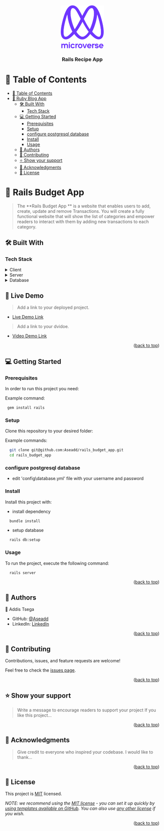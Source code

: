 <a name="readme-top"></a>

<!--
HOW TO USE:
This is an example of how you may give instructions on setting up your project locally.
Modify this file to match your project and remove sections that don't apply.
REQUIRED SECTIONS:
- Table of Contents
- About the Project
  - Built With
  - Live Demo
- Getting Started
- Authors
- Future Features
- Contributing
- Show your support
- Acknowledgements
- License
After you're finished please remove all the comments and instructions!
-->

<div align="center">

  <img src="https://raw.githubusercontent.com/carlosmuerto/readme-template-microverse/master/murple_logo.png" alt="logo" width="140"  height="auto" />
  <br/>

  <h3><b>Rails Recipe App</b></h3>

</div>

<!-- TABLE OF CONTENTS -->

# 📗 Table of Contents

- [📗 Table of Contents](#-table-of-contents)
- [📖 Ruby Blog App ](#-ruby-blog-app-)
	- [🛠 Built With ](#-built-with-)
		- [Tech Stack ](#tech-stack-)
	- [💻 Getting Started ](#-getting-started-)
		- [Prerequisites](#prerequisites)
		- [Setup](#setup)
		- [configure postgresql database](#configure-postgresql-database)
		- [Install](#install)
		- [Usage](#usage)
	- [👥 Authors ](#-authors-)
	- [🤝 Contributing ](#-contributing-)
	- [⭐️ Show your support ](#️-show-your-support-)
	- [🙏 Acknowledgments ](#-acknowledgments-)
	- [📝 License ](#-license-)

<!-- PROJECT DESCRIPTION -->

# 📖 Rails Budget App <a name="about-project"></a>


> The **Rails Budget App ** is a website that enables users to add, create, update and remove Transactions. You will create a fully functional website that will show the list of categories and empower readers to interact with them by adding new transactions to each category.

## 🛠 Built With <a name="built-with"></a>

### Tech Stack <a name="tech-stack"></a>

<details>
  <summary>Client</summary>
  <ul>
    <li><a href="https://reactjs.org/">React.js</a></li>
  </ul>
</details>

<details>
  <summary>Server</summary>
  <ul>
    <li><a href="https://expressjs.com/">Ruby on Rails</a></li>
  </ul>
</details>

<details>
<summary>Database</summary>
  <ul>
    <li><a href="https://www.postgresql.org/">PostgreSQL</a></li>
  </ul>
</details>

<!-- Features -->

<!---
### Key Features <a name="key-features"></a>

> Describe between 1-3 key features of the application.
- **[key_feature_1]**
- **[key_feature_2]**
- **[key_feature_3]**

<p align="right">(<a href="#readme-top">back to top</a>)</p>
--->

<!-- LIVE DEMO -->


## 🚀 Live Demo <a name="live-demo"></a>

> Add a link to your deployed project.
- [Live Demo Link](https://rails-budget-app.onrender.com/) 

> Add a link to your dvidoe.
- [Video Demo Link](https://www.loom.com/share/ba896375365042c2aaf5155178810de5)


<p align="right">(<a href="#readme-top">back to top</a>)</p>

<!-- GETTING STARTED -->

## 💻 Getting Started <a name="getting-started"></a>

### Prerequisites

In order to run this project you need:

Example command:
```sh
 gem install rails
```

### Setup

Clone this repository to your desired folder:

Example commands:
```sh
  git clone git@github.com:Aseadd/rails_budget_app.git
  cd rails_budget_app
```

### configure postgresql database

 - edit 'config\database.yml' file with your username and password

### Install

Install this project with:

- install dependency
```sh
  bundle install
```
- setup database
```sh
  rails db:setup
```

### Usage

To run the project, execute the following command:

```sh
  rails server
```

<!--
### Run tests

To run tests, run the following command:

Example command:
```sh
  bin/rails test test/models/article_test.rb
```

--->

<!--
### Deployment

You can deploy this project using:

Example:
```sh
```
 -->

<p align="right">(<a href="#readme-top">back to top</a>)</p>

<!-- AUTHORS -->

## 👥 Authors <a name="authors"></a>

👤 Addis Tsega

- GitHub: [@Aseadd](https://github.com/Aseadd)
- LinkedIn: [LinkedIn](https://www.linkedin.com/in/addis-tsega/)


<p align="right">(<a href="#readme-top">back to top</a>)</p>

<!-- FUTURE FEATURES -->

<!--
## 🔭 Future Features <a name="future-features"></a>

> Describe 1 - 3 features you will add to the project.
- [ ] **[new_feature_1]**
- [ ] **[new_feature_2]**
- [ ] **[new_feature_3]**

<p align="right">(<a href="#readme-top">back to top</a>)</p>
--->

<!-- CONTRIBUTING -->

## 🤝 Contributing <a name="contributing"></a>

Contributions, issues, and feature requests are welcome!

Feel free to check the [issues page](../../issues/).

<p align="right">(<a href="#readme-top">back to top</a>)</p>

<!-- SUPPORT -->

## ⭐️ Show your support <a name="support"></a>

> Write a message to encourage readers to support your project
If you like this project...

<p align="right">(<a href="#readme-top">back to top</a>)</p>

<!-- ACKNOWLEDGEMENTS -->

## 🙏 Acknowledgments <a name="acknowledgements"></a>

> Give credit to everyone who inspired your codebase.
I would like to thank...

<p align="right">(<a href="#readme-top">back to top</a>)</p>

<!-- FAQ (optional) -->

<!--
## ❓ FAQ <a name="faq"></a>

> Add at least 2 questions new developers would ask when they decide to use your project.
- **[Question_1]**

  - [Answer_1]

- **[Question_2]**

  - [Answer_2]

<p align="right">(<a href="#readme-top">back to top</a>)</p>
-->
<!-- LICENSE -->

## 📝 License <a name="license"></a>

This project is [MIT](./LICENSE) licensed.

_NOTE: we recommend using the [MIT license](https://choosealicense.com/licenses/mit/) - you can set it up quickly by [using templates available on GitHub](https://docs.github.com/en/communities/setting-up-your-project-for-healthy-contributions/adding-a-license-to-a-repository). You can also use [any other license](https://choosealicense.com/licenses/) if you wish._

<p align="right">(<a href="#readme-top">back to top</a>)</p>